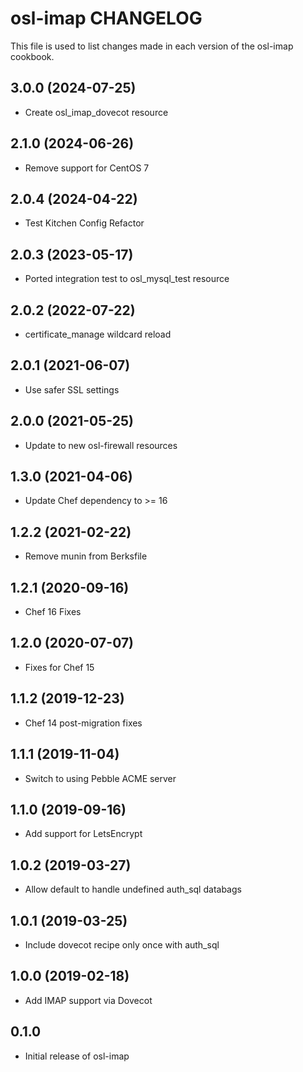 osl-imap CHANGELOG
==================
This file is used to list changes made in each version of the
osl-imap cookbook.

3.0.0 (2024-07-25)
------------------
- Create osl_imap_dovecot resource

2.1.0 (2024-06-26)
------------------
- Remove support for CentOS 7

2.0.4 (2024-04-22)
------------------
- Test Kitchen Config Refactor

2.0.3 (2023-05-17)
------------------
- Ported integration test to osl_mysql_test resource

2.0.2 (2022-07-22)
------------------
- certificate_manage wildcard reload

2.0.1 (2021-06-07)
------------------
- Use safer SSL settings

2.0.0 (2021-05-25)
------------------
- Update to new osl-firewall resources

1.3.0 (2021-04-06)
------------------
- Update Chef dependency to >= 16

1.2.2 (2021-02-22)
------------------
- Remove munin from Berksfile

1.2.1 (2020-09-16)
------------------
- Chef 16 Fixes

1.2.0 (2020-07-07)
------------------
- Fixes for Chef 15

1.1.2 (2019-12-23)
------------------
- Chef 14 post-migration fixes

1.1.1 (2019-11-04)
------------------
- Switch to using Pebble ACME server

1.1.0 (2019-09-16)
------------------
- Add support for LetsEncrypt

1.0.2 (2019-03-27)
------------------
- Allow default to handle undefined auth_sql databags

1.0.1 (2019-03-25)
------------------
- Include dovecot recipe only once with auth_sql

1.0.0 (2019-02-18)
------------------
- Add IMAP support via Dovecot

0.1.0
-----
- Initial release of osl-imap

